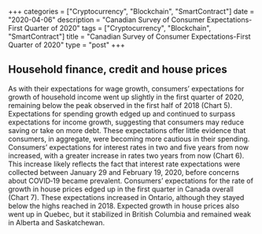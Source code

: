 +++
categories = ["Cryptocurrency", "Blockchain", "SmartContract"]
date = "2020-04-06"
description = "Canadian Survey of Consumer Expectations-First Quarter of 2020"
tags = ["Cryptocurrency", "Blockchain", "SmartContract"]
title = "Canadian Survey of Consumer Expectations-First Quarter of 2020"
type = "post"
+++

## Household finance, credit and house prices

As with their expectations for wage growth, consumers’ expectations for
growth of household income went up slightly in the first quarter of
2020, remaining below the peak observed in the first half of 2018 (Chart
5). Expectations for spending growth edged up and continued to surpass
expectations for income growth, suggesting that consumers may reduce
saving or take on more debt. These expectations offer little evidence
that consumers, in aggregate, were becoming more cautious in their
spending. Consumers’ expectations for interest rates in two and five
years from now increased, with a greater increase in rates two years
from now (Chart 6). This increase likely reflects the fact that interest
rate expectations were collected between January 29 and February 19,
2020, before concerns about COVID‑19 became prevalent. Consumers’
expectations for the rate of growth in house prices edged up in the
first quarter in Canada overall (Chart 7). These expectations increased
in Ontario, although they stayed below the highs reached in 2018.
Expected growth in house prices also went up in Quebec, but it
stabilized in British Columbia and remained weak in Alberta and
Saskatchewan.
